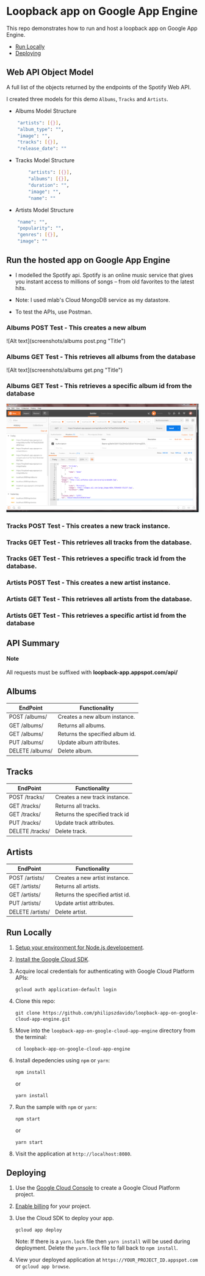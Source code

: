 # Loopback app on Google App Engine
This repo demonstrates how to run and host a loopback app on Google App Engine.

* [Run Locally](#run-locally)
* [Deploying](#deploying)

## Web API Object Model
A full list of the objects returned by the endpoints of the Spotify Web API.

I created three models for this demo `Albums`, `Tracks` and `Artists`.

* Albums Model Structure
```sh
    "artists": [{}],
    "album_type": "",
    "image": "",
    "tracks": [{}],
    "release_date": ""
```
* Tracks Model Structure
```sh
        "artists": [{}],
        "albums": [{}],
        "duration": "",
        "image": "",
        "name": ""
```
* Artists Model Structure
```sh
    "name": "",
    "popularity": "",
    "genres": [{}],
    "image": ""
```
## Run the hosted app on Google App Engine
* I modelled the Spotify api. Spotify is an online music service that gives you instant access to millions of songs – from old favorites to the latest hits.

* Note: I used mlab's Cloud MongoDB service as my datastore.

* To test the APIs, use Postman.

### Albums POST Test - This creates a new album
![Alt text](screenshots/albums post.png "Title")
### Albums GET Test - This retrieves all albums from the database
![Alt text](screenshots/albums get.png "Title")

### Albums GET <id> Test - This retrieves a specific album id from the database 
![Alt text](screenshots/albums_get_id.png "Title")


### Tracks POST Test - This creates a new track instance.

### Tracks GET Test - This retrieves all tracks from the database.

### Tracks GET <id> Test - This retrieves a specific track id from the database.


### Artists POST Test - This creates a new artist instance.

### Artists GET Test - This retrieves all artists from the database.

### Artists GET <id> Test - This retrieves a specific artist id from the database 

## API Summary

#### Note

All requests must be suffixed with  **loopback-app.appspot.com/api/**

## Albums

EndPoint | Functionality
-------- | -------------
POST /albums/ | Creates a new album instance.
GET /albums/ | Returns all albums.
GET /albums/<id> | Returns the specified album id.
PUT /albums/<id> | Update album attributes.
DELETE /albums/<id> | Delete album.

## Tracks

EndPoint | Functionality
-------- | -------------
POST /tracks/ | Creates a new track instance.
GET /tracks/ | Returns all tracks.
GET /tracks/<id> | Returns the specified track id
PUT /tracks/<id> | Update track attributes.
DELETE /tracks/<id> | Delete track.

## Artists

EndPoint | Functionality
-------- | -------------
POST /artists/ | Creates a new artist instance.
GET /artists/ | Returns all artists.
GET /artists/<id> | Returns the specified artist id.
PUT /artists/<id> | Update artist attributes.
DELETE /artists/<id> | Delete artist.


## Run Locally

1.  [Setup your environment for Node.js developement][nodejs_dev].
1.  [Install the Google Cloud SDK][sdk].
1.  Acquire local credentials for authenticating with Google Cloud Platform APIs:

        gcloud auth application-default login

1.  Clone this repo:

        git clone https://github.com/philipszdavido/loopback-app-on-google-cloud-app-engine.git

1.  Move into the `loopback-app-on-google-cloud-app-engine` directory from the terminal:

        cd loopback-app-on-google-cloud-app-engine

1.  Install depedencies using `npm` or `yarn`:

        npm install

    or

        yarn install

1.  Run the sample with `npm` or `yarn`:

        npm start

    or

        yarn start

1.  Visit the application at `http://localhost:8080`.

## Deploying

1.  Use the [Google Cloud Console][console] to create a Google Cloud Platform
    project.
1.  [Enable billing][billing] for your project.

1.  Use the Cloud SDK to deploy your app.

        gcloud app deploy

    Note: If there is a `yarn.lock` file then `yarn install` will be used during
    deployment. Delete the `yarn.lock` file to fall back to `npm install`.

1.  View your deployed application at `https://YOUR_PROJECT_ID.appspot.com` or `gcloud app browse`.

[nodejs]: https://nodejs.org/
[appengine]: https://cloud.google.com/appengine/docs/flexible/nodejs/
[nodejs_dev]: https://cloud.google.com/community/tutorials/how-to-prepare-a-nodejs-dev-environment
[sdk]: https://cloud.google.com/sdk/
[console]: https://console.cloud.google.com
[billing]: https://support.google.com/cloud/answer/6293499#enable-billing
[official_samples]: https://github.com/GoogleCloudPlatform/nodejs-docs-samples/tree/master/appengine
[community_samples]: https://cloud.google.com/community/tutorials/?q=%22Node.js%22
